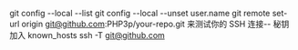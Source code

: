 git config --local --list
git config --local --unset user.name
git remote set-url origin git@github.com:PHP3p/your-repo.git
来测试你的 SSH 连接-- 秘钥加入 known_hosts
ssh -T git@github.com

